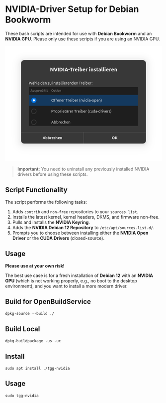 # NVIDIA-Driver Setup for Debian Bookworm

These bash scripts are intended for use with **Debian Bookworm** and an **NVIDIA GPU**.
Please only use these scripts if you are using an NVIDIA GPU.

![Bild](https://github.com/GuideOS/nvidia-driver-install/blob/main/screenshot.png?raw=true)

> **Important:** You need to uninstall any previously installed NVIDIA drivers before using these scripts.

## Script Functionality

The script performs the following tasks:

1. Adds `contrib` and `non-free` repositories to your `sources.list`.
2. Installs the latest kernel, kernel headers, DKMS, and firmware non-free.
3. Pulls and installs the **NVIDIA Keyring**.
4. Adds the **NVIDIA Debian 12 Repository** to `/etc/apt/sources.list.d/`.
5. Prompts you to choose between installing either the **NVIDIA Open Driver** or the **CUDA Drivers** (closed-source).

## Usage

**Please use at your own risk!**

The best use case is for a fresh installation of **Debian 12** with an **NVIDIA GPU** (which is not working properly, e.g., no boot to the desktop environment), and you want to install a more modern driver.

## Build for OpenBuildService

```
dpkg-source --build ./
```
## Build Local

```
dpkg-buildpackage -us -uc
```

## Install

```
sudo apt install ./tgg-nvidia
```

## Usage

```
sudo tgg-nvidia
```


